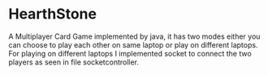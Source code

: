 # HearthStone
A Multiplayer Card Game implemented by java, it has two modes either you can choose to play each other on same laptop or play on different laptops. For playing on different laptops I implemented socket to connect the two players as seen in file socketcontroller.

